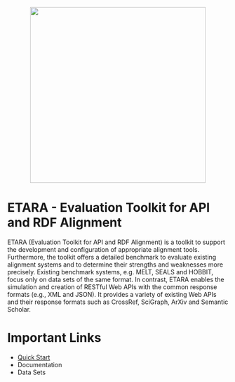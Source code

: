 <p align="center">
  <img width="400" height="auto" src="https://github.com/ETARA-Benchmark-System/.github/assets/4719393/498ff87b-a3cb-43d2-ac45-bd5a161bdf1f">
</p>

# ETARA - Evaluation Toolkit for API and RDF Alignment
ETARA (Evaluation Toolkit for API and RDF Alignment) is a toolkit to support the development and configuration of appropriate alignment tools. Furthermore, the toolkit offers a detailed benchmark to evaluate existing alignment systems and to determine their strengths and weaknesses more precisely. Existing benchmark systems, e.g. MELT, SEALS and HOBBIT, focus only on data sets of the same format. In contrast, ETARA enables the simulation and creation of RESTful Web APIs with the common response formats (e.g., XML and JSON). It provides a variety of existing Web APIs and their response formats such as CrossRef, SciGraph, ArXiv and Semantic Scholar.

# Important Links
* [Quick Start](profile/quick-start.md)
* Documentation
* Data Sets

